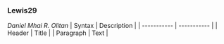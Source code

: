 ### Lewis29
*Daniel Mhai R. Olitan*
| Syntax | Description |
| ----------- | ----------- |
| Header | Title |
| Paragraph | Text |
